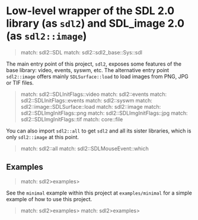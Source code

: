 # Low-level wrapper of the SDL 2.0 library (as `sdl2`) and SDL_image 2.0 (as `sdl2::image`)

> match: sdl2::SDL
> match: sdl2::sdl2_base::Sys::sdl

The main entry point of this project, `sdl2`, exposes some features of the base
library: video, events, syswm, etc. The alternative entry point `sdl2::image` offers
mainly `SDLSurface::load` to load images from PNG, JPG or TIF files.

> match: sdl2::SDLInitFlags::video
> match: sdl2::events
> match: sdl2::SDLInitFlags::events
> match: sdl2::syswm
> match: sdl2::image::SDLSurface::load
> match: sdl2::image
> match: sdl2::SDLImgInitFlags::png
> match: sdl2::SDLImgInitFlags::jpg
> match: sdl2::SDLImgInitFlags::tif
> match: core::file

You can also import `sdl2::all` to get `sdl2` and all its sister libraries, which is only
`sdl2::image` at this point.

> match: sdl2::all
> match: sdl2::SDLMouseEvent::which

## Examples

> match: sdl2>examples>

See the `minimal` example within this project at `examples/minimal` for a simple example
of how to use this project.

> match: sdl2>examples>
> match: sdl2>examples>

